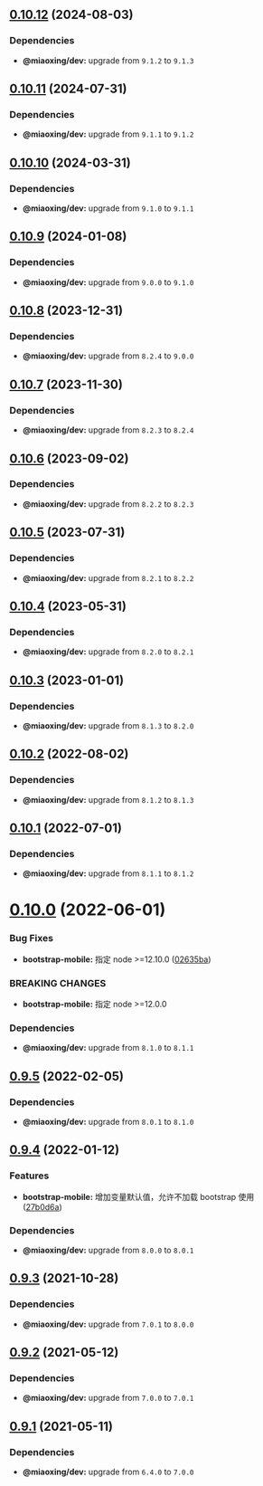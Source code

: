 ## [0.10.12](https://github.com/twinh/bootstrap-mobile/compare/v0.10.11...v0.10.12) (2024-08-03)





### Dependencies

* **@miaoxing/dev:** upgrade from `9.1.2` to `9.1.3`

## [0.10.11](https://github.com/twinh/bootstrap-mobile/compare/v0.10.10...v0.10.11) (2024-07-31)





### Dependencies

* **@miaoxing/dev:** upgrade from `9.1.1` to `9.1.2`

## [0.10.10](https://github.com/twinh/bootstrap-mobile/compare/v0.10.9...v0.10.10) (2024-03-31)





### Dependencies

* **@miaoxing/dev:** upgrade from `9.1.0` to `9.1.1`

## [0.10.9](https://github.com/twinh/bootstrap-mobile/compare/v0.10.8...v0.10.9) (2024-01-08)





### Dependencies

* **@miaoxing/dev:** upgrade from `9.0.0` to `9.1.0`

## [0.10.8](https://github.com/twinh/bootstrap-mobile/compare/v0.10.7...v0.10.8) (2023-12-31)





### Dependencies

* **@miaoxing/dev:** upgrade from `8.2.4` to `9.0.0`

## [0.10.7](https://github.com/twinh/bootstrap-mobile/compare/v0.10.6...v0.10.7) (2023-11-30)





### Dependencies

* **@miaoxing/dev:** upgrade from `8.2.3` to `8.2.4`

## [0.10.6](https://github.com/twinh/bootstrap-mobile/compare/v0.10.5...v0.10.6) (2023-09-02)





### Dependencies

* **@miaoxing/dev:** upgrade from `8.2.2` to `8.2.3`

## [0.10.5](https://github.com/twinh/bootstrap-mobile/compare/v0.10.4...v0.10.5) (2023-07-31)





### Dependencies

* **@miaoxing/dev:** upgrade from `8.2.1` to `8.2.2`

## [0.10.4](https://github.com/twinh/bootstrap-mobile/compare/v0.10.3...v0.10.4) (2023-05-31)





### Dependencies

* **@miaoxing/dev:** upgrade from `8.2.0` to `8.2.1`

## [0.10.3](https://github.com/twinh/bootstrap-mobile/compare/v0.10.2...v0.10.3) (2023-01-01)





### Dependencies

* **@miaoxing/dev:** upgrade from `8.1.3` to `8.2.0`

## [0.10.2](https://github.com/twinh/bootstrap-mobile/compare/v0.10.1...v0.10.2) (2022-08-02)





### Dependencies

* **@miaoxing/dev:** upgrade from `8.1.2` to `8.1.3`

## [0.10.1](https://github.com/twinh/bootstrap-mobile/compare/v0.10.0...v0.10.1) (2022-07-01)





### Dependencies

* **@miaoxing/dev:** upgrade from `8.1.1` to `8.1.2`

# [0.10.0](https://github.com/twinh/bootstrap-mobile/compare/v0.9.5...v0.10.0) (2022-06-01)


### Bug Fixes

* **bootstrap-mobile:** 指定 node >=12.10.0 ([02635ba](https://github.com/twinh/bootstrap-mobile/commit/02635bad0cb3cdb9f5455aba4c8c7ba6ddf6239e))


### BREAKING CHANGES

* **bootstrap-mobile:** 指定 node >=12.0.0





### Dependencies

* **@miaoxing/dev:** upgrade from `8.1.0` to `8.1.1`

## [0.9.5](https://github.com/twinh/bootstrap-mobile/compare/v0.9.4...v0.9.5) (2022-02-05)





### Dependencies

* **@miaoxing/dev:** upgrade from `8.0.1` to `8.1.0`

## [0.9.4](https://github.com/twinh/bootstrap-mobile/compare/v0.9.3...v0.9.4) (2022-01-12)


### Features

* **bootstrap-mobile:** 增加变量默认值，允许不加载 bootstrap 使用 ([27b0d6a](https://github.com/twinh/bootstrap-mobile/commit/27b0d6a07aa4b1a552a6414f73e038fc5fa6bc9e))





### Dependencies

* **@miaoxing/dev:** upgrade from `8.0.0` to `8.0.1`

## [0.9.3](https://github.com/twinh/bootstrap-mobile/compare/v0.9.2...v0.9.3) (2021-10-28)





### Dependencies

* **@miaoxing/dev:** upgrade from `7.0.1` to `8.0.0`

## [0.9.2](https://github.com/twinh/bootstrap-mobile/compare/v0.9.1...v0.9.2) (2021-05-12)





### Dependencies

* **@miaoxing/dev:** upgrade from `7.0.0` to `7.0.1`

## [0.9.1](https://github.com/twinh/bootstrap-mobile/compare/v0.9.0...v0.9.1) (2021-05-11)





### Dependencies

* **@miaoxing/dev:** upgrade from `6.4.0` to `7.0.0`
